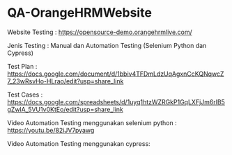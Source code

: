 # QA-OrangeHRMWebsite

Website Testing : https://opensource-demo.orangehrmlive.com/

Jenis Testing : Manual dan Automation Testing (Selenium Python dan Cypress)

Test Plan : https://docs.google.com/document/d/1bbiv4TFDmLdzUqAgxnCcKQNqwcZ7_23wRsvHo-HLrao/edit?usp=share_link

Test Cases : https://docs.google.com/spreadsheets/d/1uyq1htzWZRGkP1GqLXFjJm6rlB5gZwlA_5VU1v0KtEo/edit?usp=share_link

Video Automation Testing menggunakan selenium python : https://youtu.be/82iJV7pyawg

Video Automation Testing menggunakan cypress: 
